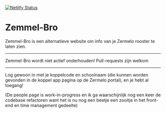 [![Netlify Status](https://api.netlify.com/api/v1/badges/96d6d5a5-2f52-4ed1-ae94-0f42d35e48ec/deploy-status)](https://zemmel.viriv.xyz)
# Zemmel-Bro
Zemmel-Bro is een alternatieve website om info van je Zermelo rooster te laten zien.

-----------------------------------------------

Zemmel-Bro wordt niet actief onderhouden! Pull-requests zijn welkom

-----------------------------------------------

Log gewoon in met je koppelcode en schoolnaam (die kunnen worden gevonden in de koppel app pagina op de Zermelo portal), en je hebt al toegang!

(De people page is work-in-progress en ik ga waarschijnlijk nog een keer de codebase refactoren want het is nu nog een beetje een zooitje in het front-end en time management gedeelte)
